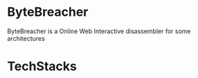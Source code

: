 # ByteBreacher
ByteBreacher is a Online Web Interactive disassembler for some architectures

# TechStacks

